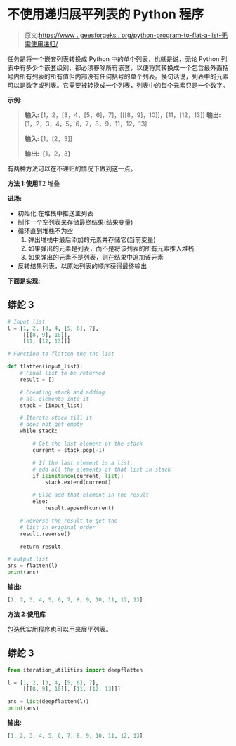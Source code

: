 # 不使用递归展平列表的 Python 程序

> 原文:[https://www . geesforgeks . org/python-program-to-flat-a-list-无需使用递归/](https://www.geeksforgeeks.org/python-program-to-flatten-a-list-without-using-recursion/)

任务是将一个嵌套列表转换成 Python 中的单个列表，也就是说，无论 Python 列表中有多少个嵌套级别，都必须移除所有嵌套，以便将其转换成一个包含最外面括号内所有列表的所有值但内部没有任何括号的单个列表。换句话说，列表中的元素可以是数字或列表。它需要被转换成一个列表，列表中的每个元素只是一个数字。

**示例:**

> **输入:** [1，2，[3，4，[5，6]，7]，[[[8，9]，10]]，[11，[12，13]]
> **输出:** [1，2，3，4，5，6，7，8，9，11，12，13]
> 
> **输入:** [1，[2，3]]
> 
> **输出:**【1，2，3】

有两种方法可以在不递归的情况下做到这一点。

**方法 1:使用**T2 堆叠

**进场:**

*   初始化:在堆栈中推送主列表
*   制作一个空列表来存储最终结果(结果变量)
*   循环直到堆栈不为空
    1.  弹出堆栈中最后添加的元素并存储它(当前变量)
    2.  如果弹出的元素是列表，而不是将该列表的所有元素推入堆栈
    3.  如果弹出的元素不是列表，则在结果中追加该元素
*   反转结果列表，以原始列表的顺序获得最终输出

**下面是实现:**

## 蟒蛇 3

```py
# Input list
l = [1, 2, [3, 4, [5, 6], 7],
     [[[8, 9], 10]],
     [11, [12, 13]]]

# Function to flatten the the list

def flatten(input_list):
    # Final list to be returned
    result = []

    # Creating stack and adding 
    # all elements into it
    stack = [input_list]

    # Iterate stack till it
    # does not get empty
    while stack:

        # Get the last element of the stack
        current = stack.pop(-1)

        # If the last element is a list,
        # add all the elements of that list in stack
        if isinstance(current, list):
            stack.extend(current)

        # Else add that element in the result
        else:
            result.append(current)

    # Reverse the result to get the
    # list in original order
    result.reverse()

    return result

# output list
ans = flatten(l)
print(ans)
```

**输出:**

```py
[1, 2, 3, 4, 5, 6, 7, 8, 9, 10, 11, 12, 13]
```

**方法 2:使用库**

包迭代实用程序也可以用来展平列表。

## 蟒蛇 3

```py
from iteration_utilities import deepflatten

l = [1, 2, [3, 4, [5, 6], 7], 
     [[[8, 9], 10]], [11, [12, 13]]]

ans = list(deepflatten(l))
print(ans)
```

**输出:**

```py
[1, 2, 3, 4, 5, 6, 7, 8, 9, 10, 11, 12, 13]
```